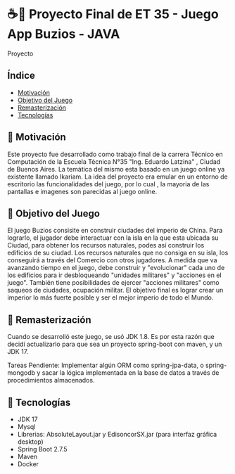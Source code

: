 # ☕🎯 Proyecto Final de ET 35 - Juego App Buzios - JAVA
Proyecto

## Índice

* [Motivación](#-motivacion)
* [Objetivo del Juego ](#-objetivo-del-juego)
* [Remasterización](#-remasterizacin)
* [Tecnologías](#-tecnologías)

## 🚀 Motivación

   Este proyecto fue desarrollado como trabajo final de la carrera Técnico en Computación de la Escuela Técnica N°35 "Ing. Eduardo Latzina" , Ciudad de Buenos Aires.
La temática del mismo esta basado en un juego online ya existente llamado Ikariam. La idea del proyecto era emular en un entorno de escritorio las funcionalidades del juego, por lo cual , la mayoria de las pantallas e imagenes son parecidas al juego online. 

## 🚀 Objetivo del Juego 
    
   El juego Buzios consisite en construir ciudades del imperio de China. Para lograrlo, el jugador debe interactuar con la isla en la que esta ubicada su Ciudad, para obtener los recursos naturales, podes así
construir los edificios de su ciudad. Los recursos naturales que no consiga en su isla, los conseguirá a través del Comercio con otros jugadores. A medida que va avanzando tiempo en el juego, debe construir y "evolucionar" cada uno de los edificios para ir desbloqueando "unidades militares" y "acciones en el juego". También tiene posibilidades de ejercer "acciones militares" como saqueos de ciudades, ocupación militar. El objetivo final es lograr crear un imperior lo más fuerte posible y ser el mejor imperio de todo el Mundo.

## 🚀 Remasterización

   Cuando se desarrolló este juego, se usó JDK 1.8. Es por esta razón que decidí actualizarlo para que sea un proyecto spring-boot con maven, y un JDK 17.


Tareas Pendiente: Implementar algún ORM como spring-jpa-data, o spring-mongodb y sacar la lógica implementada en la base de datos a través de procedimientos almacenados.

## 🚀 Tecnologías

* JDK 17
* Mysql
* Librerias: AbsoluteLayout.jar y EdisoncorSX.jar (para interfaz gráfica desktop)
* Spring Boot 2.7.5
* Maven
* Docker

